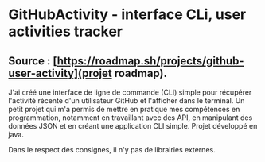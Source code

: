 # GitHubActivity - interface CLi, user activities tracker

## Source : [https://roadmap.sh/projects/github-user-activity](projet roadmap).

J'ai créé une interface de ligne de commande (CLI) simple pour récupérer l'activité récente d'un utilisateur GitHub et l'afficher dans le terminal. Un petit projet qui m'a permis de mettre en pratique mes compétences en programmation, notamment en travaillant avec des API, en manipulant des données JSON et en créant une application CLI simple.
Projet développé en java.

Dans le respect des consignes, il n'y pas de librairies externes.

